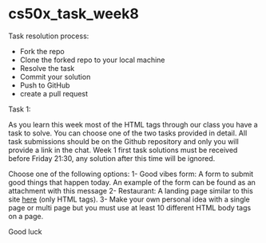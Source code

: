 # cs50x_task_week8

Task resolution process:

- Fork the repo
- Clone the forked repo to your local machine
- Resolve the task
- Commit your solution
- Push to GitHub
- create a pull request

Task 1:

As you learn this week most of the HTML tags through our class you have a task to solve. 
You can choose one of the two tasks provided in detail.
All task submissions should be on the Github repository and only you will provide a link in the chat.
Week 1  first task solutions must be received before Friday 21:30, any solution after this time will be ignored.

Choose one of the following options:
1- Good vibes form: A form to submit good things that happen today. An example of the form can be found as an attachment with this message
2- Restaurant: A landing page similar to this site [here](https://jolly-kalam-23776e.netlify.app/restaurantwebsite/) (only HTML tags).
3- Make your own personal idea with a single page or multi page but you must use at least 10 different HTML body tags on a page. 

Good luck
